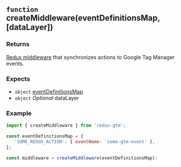 ## `function` createMiddleware(eventDefinitionsMap, [dataLayer])

### Returns
[Redux middleware](http://redux.js.org/docs/advanced/Middleware.html#the-final-approach)
that synchronizes actions to Google Tag Manager events.

### Expects
 - `object` [eventDefinitionsMap](event-definitions-map.md)
 - `object` *Optional* dataLayer

### Example
```js
import { createMiddleware } from 'redux-gtm';

const eventDefinitionsMap = {
   'SOME_REDUX_ACTION': { eventName: 'some-gtm-event' },
};

const middleware = createMiddleware(eventDefinitionsMap);
```
